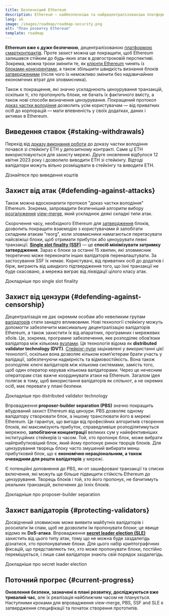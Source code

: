 ```yaml
---
title: Безпечніший Ethereum
description: Ethereum — найбезпечніша та найдецентралізованіша платформа смартконтрактів. Проте захист можна ще покращити, щоб Ethereum залишався стійким до атак будь-якого рівня в довгостроковій перспективі.
lang: uk
image: /images/roadmap/roadmap-security.png
alt: "План розвитку Ethereum"
template: roadmap
---
```


**Ethereum вже є дуже безпечною**, децентралізованою [платформою смартконтрактів](/glossary/#smart-contract). Проте захист можна ще покращити, щоб Ethereum залишався стійким до будь-яких атак в довгостроковій перспективі. Зокрема, можна трохи змінити те, як [клієнти Ethereum](/glossary/#consensus-client) чинять із [блоками-конкурентами](/glossary/#block), а також збільшити швидкість визнання блоків [затвердженими](/developers/docs/consensus-mechanisms/pos/#finality) (після чого їх неможливо змінити без надзвичайних економічних втрат для зловмисника).

Також є покращення, які значно ускладнюють цензурування транзакцій, оскільки ті, хто пропонують блоки, не бачать їх фактичного вмісту, а також нові способи визначення цензурування. Покращений протокол [доказ частки володіння](/glossary/#pos) дозволить усім користувачам — від приватних осіб до корпорацій — мати впевненість у своїх додатках, даних і активах в Ethereum.

## Виведення ставок {#staking-withdrawals}

Перехід від [доказу виконання роботи](/glossary/#pow) до доказу частки володіння почався зі стейкінгу ETH у депозитному контракті. Саме ці ETH використовуються для захисту мережі. Друге оновлення відбулося 12 квітня 2023 року і дозволило виводити ETH зі стейкінгу. Відтоді валідатори можуть вільно розміщувати в стейкінгу та виводити ETH.

<ButtonLink variant="outline-color" href="/staking/withdrawals/">Дізнайтеся про виведення коштів</ButtonLink>

## Захист від атак {#defending-against-attacks}

Також можна вдосконалити протокол "доказ частки володіння" Ethereum. Зокрема, запровадити безпечніший алгоритм вибору [розгалуження](/glossary/#fork) [view-merge](https://ethresear.ch/t/view-merge-as-a-replacement-for-proposer-boost/13739), який ускладнює деякі складні типи атак.

Скорочення часу, необхідного Ethereum для [затвердження](/glossary/#finality) блоків, дозволить покращити взаємодію з користувачами й запобігати складним атакам "reorg", коли зловмисники намагаються перетасувати найсвіжіші блоки, щоб отримати прибуток або цензурувати певні транзакції. [**Single slot finality (SSF)**](/roadmap/single-slot-finality/) — це **спосіб мінімізувати затримку затвердження**. Зараз є блоки за останні 15 хвилин, які зловмисник теоретично може переконати інших валідаторів переналаштувати. За застосування SSF їх немає. Користувачі, від приватних осіб до додатків і бірж, виграють від швидкого підтвердження того, що їхні транзакції не буде скасовано, а мережа виграє від ліквідації цілого класу атак.

<ButtonLink variant="outline-color" href="/roadmap/single-slot-finality/">Докладніше про single slot finality</ButtonLink>

## Захист від цензури {#defending-against-censorship}

Децентралізація не дає окремим особам або невеликим групам [валідаторів](/glossary/#validator) стати занадто впливовими. Нові технології стейкінгу можуть допомогти забезпечити максимальну децентралізацію валідаторів Ethereum, а також захистити їх від апаратних, програмних і мережевих збоїв. Це, зокрема, програмне забезпечення, яке розподіляє обов’язки валідатора між кількома [вузлами](/glossary/#node). Ця технологія відома як **distributed validator technology (DVT)**. [Стейкінг-пули](/glossary/#staking-pool) зацікавлені у використанні цієї технології, оскільки вона дозволяє кільком комп’ютерам брати участь у валідації, забезпечуючи надмірність та відмовостійкість. Вона також розподіляє ключі валідаторів між кількома системами, замість того, щоб один оператор керував кількома валідаторами. Через це нечесним операторам стає важче координувати атаки на Ethereum. Загалом ідея полягає в тому, щоб використання валідаторів як _спільнот_, а не окремих осіб, має переваги у плані безпеки.

<ButtonLink variant="outline-color" href="/staking/dvt/">Докладніше про distributed validator technology</ButtonLink>

Впровадження **proposer-builder separation (PBS)** значно покращить вбудований захист Ethereum від цензури. PBS дозволяє одному валідатору створювати блок, а іншому транслювати його в мережі Ethereum. Це гарантує, що вигоди від професійних алгоритмів створення блоків, які максимізують прибуток, справедливіше розподілятимуться мережею, **запобігаючи концентрації** великих сум у найефективніших інституційних стейкерів із часом. Той, хто пропонує блок, може вибрати найприбутковіший блок, який йому пропонує ринок творців блоків. Для цензурування творець блоку часто змушений вибирати менш прибутковий блок, що є **економічно нераціональним, а також очевидним для решти валідаторів** у мережі.

Є потенційні доповнення до PBS, як-от зашифровані транзакції та списки включення, які можуть ще більше підвищити стійкість Ethereum до цензурування. Творець блоків і той, хто його пропонує, не бачитимуть реальних транзакцій, включених до їхніх блоків.

<ButtonLink variant="outline-color" href="/roadmap/pbs/">Докладніше про proposer-builder separation</ButtonLink>

## Захист валідаторів {#protecting-validators}

Досвідчений зловмисник може виявити майбутніх валідаторів і розсилати їм спам, щоб не дозволити їм пропонувати блоки; це явище відомо як **DoS-атака**. Впровадження [**secret leader election (SLE)**](/roadmap/secret-leader-election) захистить від цього типу атак, тому що не можна буде заздалегідь дізнатися, хто пропонуватиме блоки. Для цього набір криптографічних фіксацій, що представляють тих, хто може пропонувати блоки, постійно перемішується, і лише самі валідатори знають свій порядок заздалегідь.

<ButtonLink variant="outline-color" href="/roadmap/secret-leader-election">Докладніше про secret leader election</ButtonLink>

## Поточний прогрес {#current-progress}

**Оновлення безпеки, зазначені в плані розвитку, досліджуються вже тривалий час**, але їх реалізація найближчим часом не планується. Наступними кроками для впровадження view-merge, PBS, SSF and SLE є затвердження специфікації та початок створення прототипів.
